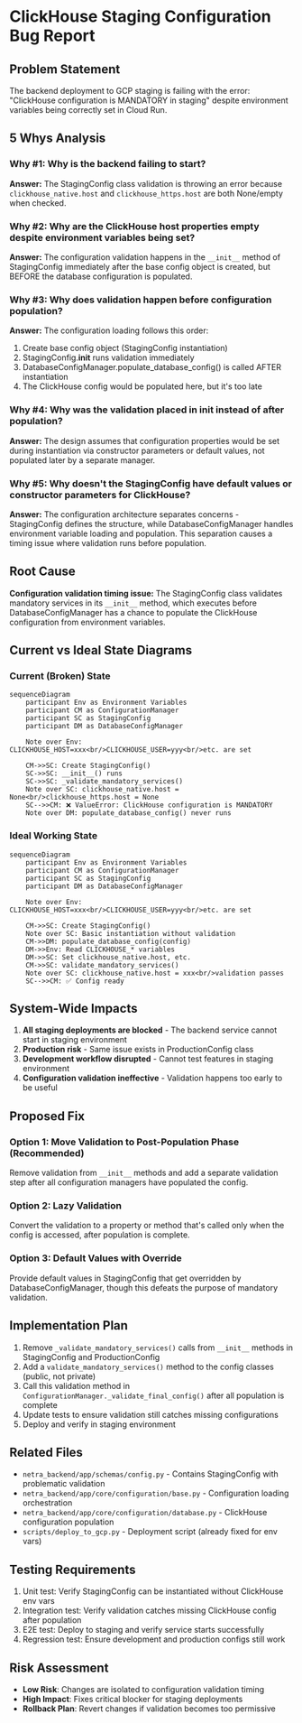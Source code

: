 # ClickHouse Staging Configuration Bug Report

## Problem Statement
The backend deployment to GCP staging is failing with the error: "ClickHouse configuration is MANDATORY in staging" despite environment variables being correctly set in Cloud Run.

## 5 Whys Analysis

### Why #1: Why is the backend failing to start?
**Answer:** The StagingConfig class validation is throwing an error because `clickhouse_native.host` and `clickhouse_https.host` are both None/empty when checked.

### Why #2: Why are the ClickHouse host properties empty despite environment variables being set?
**Answer:** The configuration validation happens in the `__init__` method of StagingConfig immediately after the base config object is created, but BEFORE the database configuration is populated.

### Why #3: Why does validation happen before configuration population?
**Answer:** The configuration loading follows this order:
1. Create base config object (StagingConfig instantiation)
2. StagingConfig.__init__ runs validation immediately
3. DatabaseConfigManager.populate_database_config() is called AFTER instantiation
4. The ClickHouse config would be populated here, but it's too late

### Why #4: Why was the validation placed in __init__ instead of after population?
**Answer:** The design assumes that configuration properties would be set during instantiation via constructor parameters or default values, not populated later by a separate manager.

### Why #5: Why doesn't the StagingConfig have default values or constructor parameters for ClickHouse?
**Answer:** The configuration architecture separates concerns - StagingConfig defines the structure, while DatabaseConfigManager handles environment variable loading and population. This separation causes a timing issue where validation runs before population.

## Root Cause
**Configuration validation timing issue:** The StagingConfig class validates mandatory services in its `__init__` method, which executes before DatabaseConfigManager has a chance to populate the ClickHouse configuration from environment variables.

## Current vs Ideal State Diagrams

### Current (Broken) State
```mermaid
sequenceDiagram
    participant Env as Environment Variables
    participant CM as ConfigurationManager
    participant SC as StagingConfig
    participant DM as DatabaseConfigManager
    
    Note over Env: CLICKHOUSE_HOST=xxx<br/>CLICKHOUSE_USER=yyy<br/>etc. are set
    
    CM->>SC: Create StagingConfig()
    SC->>SC: __init__() runs
    SC->>SC: _validate_mandatory_services()
    Note over SC: clickhouse_native.host = None<br/>clickhouse_https.host = None
    SC-->>CM: ❌ ValueError: ClickHouse configuration is MANDATORY
    Note over DM: populate_database_config() never runs
```

### Ideal Working State
```mermaid
sequenceDiagram
    participant Env as Environment Variables
    participant CM as ConfigurationManager
    participant SC as StagingConfig
    participant DM as DatabaseConfigManager
    
    Note over Env: CLICKHOUSE_HOST=xxx<br/>CLICKHOUSE_USER=yyy<br/>etc. are set
    
    CM->>SC: Create StagingConfig()
    Note over SC: Basic instantiation without validation
    CM->>DM: populate_database_config(config)
    DM->>Env: Read CLICKHOUSE_* variables
    DM->>SC: Set clickhouse_native.host, etc.
    CM->>SC: validate_mandatory_services()
    Note over SC: clickhouse_native.host = xxx<br/>validation passes
    SC-->>CM: ✅ Config ready
```

## System-Wide Impacts

1. **All staging deployments are blocked** - The backend service cannot start in staging environment
2. **Production risk** - Same issue exists in ProductionConfig class
3. **Development workflow disrupted** - Cannot test features in staging environment
4. **Configuration validation ineffective** - Validation happens too early to be useful

## Proposed Fix

### Option 1: Move Validation to Post-Population Phase (Recommended)
Remove validation from `__init__` methods and add a separate validation step after all configuration managers have populated the config.

### Option 2: Lazy Validation
Convert the validation to a property or method that's called only when the config is accessed, after population is complete.

### Option 3: Default Values with Override
Provide default values in StagingConfig that get overridden by DatabaseConfigManager, though this defeats the purpose of mandatory validation.

## Implementation Plan

1. Remove `_validate_mandatory_services()` calls from `__init__` methods in StagingConfig and ProductionConfig
2. Add a `validate_mandatory_services()` method to the config classes (public, not private)
3. Call this validation method in `ConfigurationManager._validate_final_config()` after all population is complete
4. Update tests to ensure validation still catches missing configurations
5. Deploy and verify in staging environment

## Related Files
- `netra_backend/app/schemas/config.py` - Contains StagingConfig with problematic validation
- `netra_backend/app/core/configuration/base.py` - Configuration loading orchestration
- `netra_backend/app/core/configuration/database.py` - ClickHouse configuration population
- `scripts/deploy_to_gcp.py` - Deployment script (already fixed for env vars)

## Testing Requirements
1. Unit test: Verify StagingConfig can be instantiated without ClickHouse env vars
2. Integration test: Verify validation catches missing ClickHouse config after population
3. E2E test: Deploy to staging and verify service starts successfully
4. Regression test: Ensure development and production configs still work

## Risk Assessment
- **Low Risk**: Changes are isolated to configuration validation timing
- **High Impact**: Fixes critical blocker for staging deployments
- **Rollback Plan**: Revert changes if validation becomes too permissive